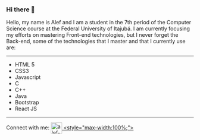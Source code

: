 ### Hi there 👋

Hello, my name is Alef and I am a student in the 7th period of the Computer Science course at the Federal University of Itajubá.
I am currently focusing my efforts on mastering Front-end technologies, but I never forget the Back-end, some of the technologies that I master and that I currently use are:

---
+ HTML 5
+ CSS3
+ Javascript
+ C
+ C++
+ Java
+ Bootstrap
+ React JS

---
Connect with me:
<a href="https://www.linkedin.com/in/alef-paula-aa98041ba/" target="_blank">
  <img align="center" alt="alef-linkedin" height="30" widht="40" src="https://cdn.jsdelivr.net/npm/simple-icons@3.0.1/icons/linkedin.svg">
   <style="max-width:100%;">                      
</a>

